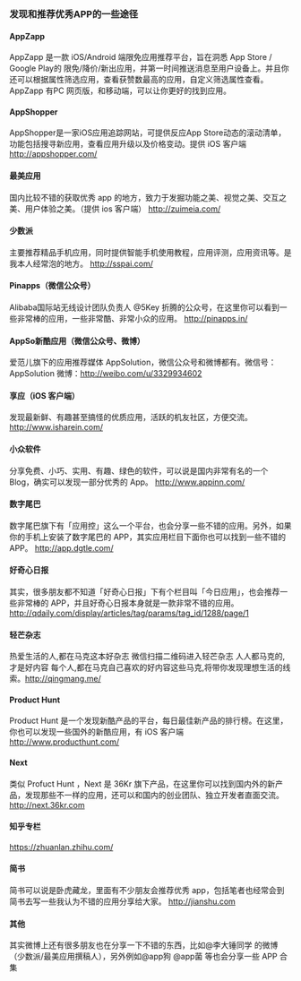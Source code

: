 ### 发现和推荐优秀APP的一些途径

#### AppZapp
AppZapp 是一款 iOS/Android 端限免应用推荐平台，旨在洞悉 App Store / Google Play的 限免/降价/新出应用，并第一时间推送消息至用户设备上。并且你还可以根据属性筛选应用，查看获赞数最高的应用，自定义筛选属性查看。AppZapp 有PC 网页版，和移动端，可以让你更好的找到应用。

#### AppShopper
AppShopper是一家iOS应用追踪网站，可提供反应App Store动态的滚动清单，功能包括搜寻新应用，查看应用升级以及价格变动。提供 iOS 客户端
http://appshopper.com/

#### 最美应用
国内比较不错的获取优秀 app 的地方，致力于发掘功能之美、视觉之美、交互之美、用户体验之美。（提供 ios 客户端）
http://zuimeia.com/

#### 少数派
主要推荐精品手机应用，同时提供智能手机使用教程，应用评测，应用资讯等。是我本人经常泡的地方。
http://sspai.com/

#### Pinapps（微信公众号）
Alibaba国际站无线设计团队负责人 @5Key 折腾的公众号，在这里你可以看到一些非常棒的应用，一些非常酷、非常小众的应用。
http://pinapps.in/

#### AppSo新酷应用（微信公众号、微博）
爱范儿旗下的应用推荐媒体 AppSolution，微信公众号和微博都有。微信号：AppSolution
微博：http://weibo.com/u/3329934602

#### 享应（iOS 客户端）
发现最新鲜、有趣甚至搞怪的优质应用，活跃的机友社区，方便交流。
http://www.isharein.com/

#### 小众软件
分享免费、小巧、实用、有趣、绿色的软件，可以说是国内非常有名的一个 Blog，确实可以发现一部分优秀的 App。
http://www.appinn.com/

#### 数字尾巴
数字尾巴旗下有「应用控」这么一个平台，也会分享一些不错的应用。另外，如果你的手机上安装了数字尾巴的 APP，其实应用栏目下面你也可以找到一些不错的APP。
http://app.dgtle.com/

#### 好奇心日报
其实，很多朋友都不知道「好奇心日报」下有个栏目叫「今日应用」，也会推荐一些非常棒的 APP，并且好奇心日报本身就是一款非常不错的应用。
http://qdaily.com/display/articles/tag/params/tag_id/1288/page/1

#### 轻芒杂志
热爱生活的人,都在马克这本好杂志 微信扫描二维码进入轻芒杂志 人人都马克的,才是好内容 每个人,都在马克自己喜欢的好内容这些马克,将带你发现理想生活的线索。http://qingmang.me/

#### Product Hunt
Product Hunt 是一个发现新酷产品的平台，每日最佳新产品的排行榜。在这里，你也可以发现一些国外的新酷应用，有 iOS 客户端
http://www.producthunt.com/

#### Next
类似 Profuct Hunt ，Next 是 36Kr 旗下产品，在这里你可以找到国内外的新产品，发现那些不一样的应用，还可以和国内的创业团队、独立开发者直面交流。
http://next.36kr.com

#### 知乎专栏
https://zhuanlan.zhihu.com/

#### 简书
简书可以说是卧虎藏龙，里面有不少朋友会推荐优秀 app，包括笔者也经常会到简书去写一些我认为不错的应用分享给大家。
http://jianshu.com

#### 其他
其实微博上还有很多朋友也在分享一下不错的东西，比如@李大锤同学 的微博（少数派/最美应用撰稿人），另外例如@app狗 @app菌 等也会分享一些 APP 合集



